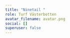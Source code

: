 ```yaml
---
title: "Ninetail "
role: Turf Västerbotten
avatar_filename: avatar.png
social: []
superuser: false
---
```

